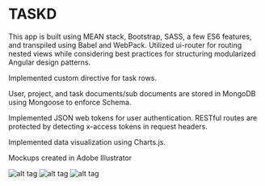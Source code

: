 # TASKD

This app is built using MEAN stack, Bootstrap, SASS, a few ES6 features, and transpiled using Babel and WebPack. 
Utilized ui-router for routing nested views while considering best practices for structuring modularized Angular design patterns.

Implemented custom directive for task rows.

User, project, and task documents/sub documents are stored in MongoDB using Mongoose to enforce Schema.

Implemented JSON web tokens for user authentication. RESTful routes are protected by detecting x-access tokens in request headers.

Implemented data visualization using Charts.js. 

Mockups created in Adobe Illustrator

![alt tag](https://github.com/wezdez/taskd/blob/master/taskd-mockups/taskd-login.png)
![alt tag](https://github.com/wezdez/taskd/blob/master/taskd-mockups/expanded-new-task.png)
![alt tag](https://github.com/wezdez/taskd/blob/master/taskd-mockups/taskd-charts-panel.png)
